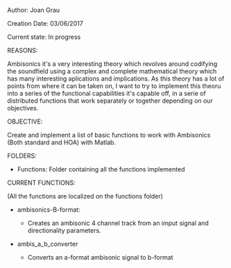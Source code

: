 Author:	Joan Grau	

Creation Date: 03/06/2017

Current state: In progress

REASONS:

Ambisonics it's a very interesting theory which revolves around codifying the soundfield using a complex and complete mathematical theory which has many interesting aplications and implications. 
As this theory has a lot of points from where it can be taken on, I want to try to implement this theoru into a series of the functional capabilities it's capable off, in a serie of distributed functions that work separately or together depending on our objectives.


OBJECTIVE:

Create and implement a list of basic functions to work with Ambisonics (Both standard and HOA) with Matlab.



FOLDERS:

  - Functions: Folder containing all the functions implemented
  
  
  

CURRENT FUNCTIONS:

(All the functions are localized on the functions folder)

-  	ambisonics-B-format:
    - Creates an ambisonic 4 channel track from an imput signal and directionality parameters.
    
-   ambis_a_b_converter
    - Converts an a-format ambisonic signal to b-format 
